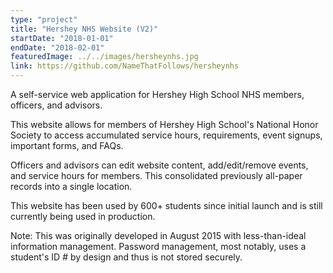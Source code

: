 ```yaml
---
type: "project"
title: "Hershey NHS Website (V2)"
startDate: "2018-01-01"
endDate: "2018-02-01"
featuredImage: ../../images/hersheynhs.jpg
link: https://github.com/NameThatFollows/hersheynhs
---
```


A self-service web application for Hershey High School NHS members, officers, and advisors.

This website allows for members of Hershey High School's National Honor Society to access accumulated service hours, requirements, event signups, important forms, and FAQs.

Officers and advisors can edit website content, add/edit/remove events, and service hours for members. This consolidated previously all-paper records into a single location.

This website has been used by 600+ students since initial launch and is still currently being used in production.

Note: This was originally developed in August 2015 with less-than-ideal information management. Password management, most notably, uses a student's ID # by design and thus is not stored securely.
